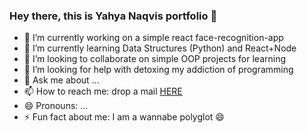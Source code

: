### Hey there, this is Yahya Naqvis portfolio 👋


- 🔭 I’m currently working on a simple react face-recognition-app
- 🌱 I’m currently learning Data Structures (Python) and React+Node
- 👯 I’m looking to collaborate on simple OOP projects for learning
- 🤔 I’m looking for help with detoxing my addiction of programming
- 💬 Ask me about ...
- 📫 How to reach me: drop a mail [HERE](yahya.naqvi123@gmail.com)
- 😄 Pronouns: ...
- ⚡ Fun fact about me: I am a wannabe polyglot 😄

